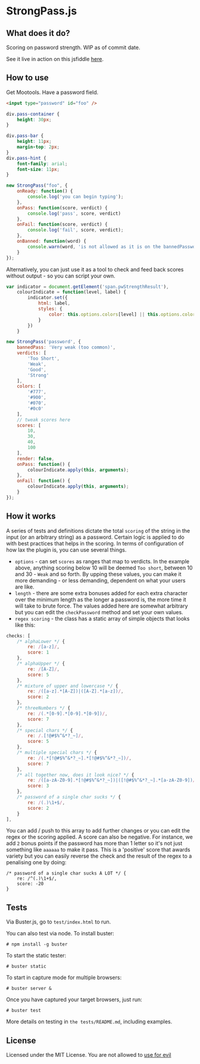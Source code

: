 StrongPass.js
==============


What does it do?
----------------

Scoring on password strength. WIP as of commit date.

See it live in action on this jsfiddle [here](http://jsfiddle.net/dimitar/n8Dza/).


How to use
----------

Get Mootools. Have a password field.

```html
<input type="password" id="foo" />
```

```css
div.pass-container {
    height: 30px;
}

div.pass-bar {
    height: 11px;
    margin-top: 2px;
}
div.pass-hint {
    font-family: arial;
    font-size: 11px;
}
```

```javascript
new StrongPass("foo", {
    onReady: function() {
        console.log('you can begin typing');
    },
    onPass: function(score, verdict) {
        console.log('pass', score, verdict)
    },
    onFail: function(score, verdict) {
        console.log('fail', score, verdict);
    },
    onBanned: function(word) {
        console.warn(word, 'is not allowed as it is on the bannedPasswords list');
    }
});

```

Alternatively, you can just use it as a tool to check and feed back scores without output - so you can script your own.

```javascript
var indicator = document.getElement('span.pwStrengthResult'),
    colourIndicate = function(level, label) {
        indicator.set({
            html: label,
            styles: {
                color: this.options.colors[level] || this.options.colors.getLast()
            }
        })
    }

new StrongPass('password', {
    bannedPass: 'Very weak (too common)',
    verdicts: [
        'Too Short',
        'Weak',
        'Good',
        'Strong'
    ],
    colors: [
        '#777',
        '#900',
        '#070',
        '#0c0'
    ],
    // tweak scores here
    scores: [
        10,
        30,
        40,
        100
    ],
    render: false,
    onPass: function() {
        colourIndicate.apply(this, arguments);
    },
    onFail: function() {
        colourIndicate.apply(this, arguments);
    }
});
```

How it works
------------

A series of tests and definitions dictate the total `scoring` of the string in the input (or an arbitrary string) as a password. Certain logic is applied to do with best practices that helps in the scoring. In terms of configuration of how lax the plugin is, you can use several things.

- `options` - can set `scores` as ranges that map to verdicts. In the example above, anything scoring below 10 will be deemed `Too short`, between 10 and 30 - `Weak` and so forth. By upping these values, you can make it more demanding - or less demanding, dependent on what your users are like.
- `length` - there are some extra bonuses added for each extra character over the minimum length as the longer a password is, the more time it will take to brute force. The values added here are somewhat arbitrary but you can edit the `checkPassword` method and set your own values.
- `regex scoring` - the class has a static array of simple objects that looks like this:

```javascript
checks: [
    /* alphaLower */ {
        re: /[a-z]/,
        score: 1
    },
    /* alphaUpper */ {
        re: /[A-Z]/,
        score: 5
    },
    /* mixture of upper and lowercase */ {
        re: /([a-z].*[A-Z])|([A-Z].*[a-z])/,
        score: 2
    },
    /* threeNumbers */ {
        re: /(.*[0-9].*[0-9].*[0-9])/,
        score: 7
    },
    /* special chars */ {
        re: /.[!@#$%^&*?_~]/,
        score: 5
    },
    /* multiple special chars */ {
        re: /(.*[!@#$%^&*?_~].*[!@#$%^&*?_~])/,
        score: 7
    },
    /* all together now, does it look nice? */ {
        re: /([a-zA-Z0-9].*[!@#$%^&*?_~])|([!@#$%^&*?_~].*[a-zA-Z0-9])/,
        score: 3
    },
    /* password of a single char sucks */ {
        re: /(.)\1+$/,
        score: 2
    }
],
```

You can add / push to this array to add further changes or you can edit the regex or the scoring applied. A score can also be negative. For instance, we add `2` bonus points if the password has more than 1 letter so it's not just something like `aaaaaa` to make it pass. This is a 'positive' score that awards variety but you can easily reverse the check and the result of the regex to a penalising one by doing:

```
/* password of a single char sucks A LOT */ {
    re: /^(.)\1+$/,
    score: -20
}
```


Tests
-----

Via Buster.js, go to `test/index.html` to run.

You can also test via node. To install buster:

    # npm install -g buster
    
To start the static tester:    
    
    # buster static
    
To start in capture mode for multiple browsers:

    # buster server &

Once you have captured your target browsers, just run:

    # buster test

More details on testing in `the tests/README.md`, including examples.

License
-------

Licensed under the MIT License. You are not allowed to [use for evil](http://www.youtube.com/watch?v=-hCimLnIsDA)